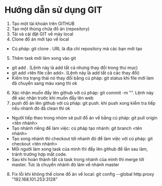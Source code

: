 # Hướng dẫn sử dụng GIT
1. Tạo một tài khoản trên GITHUB
2. Tạo một thùng chứa đồ án (repository)
3. Tải và cài đặt GIT về máy local
4. Clone đồ án mới tạo về local
  - Cú pháp: git clone <URL>. URL là địa chỉ repository mà các bạn mới tạo
5. Thêm task mới làm xong vào git
  - git add . (Lệnh này là add tất cả nhưng thay đổi trong thư mục)
  - git add <tên file cần add>. (Lệnh này là add tất cả các thay đổi)
  - Kiểm tra trạng thái nó thay đổi bằng cú pháp: git status khi file mới làm đã chuyển sang màu xang thì ok
6. Xác nhận muốn đẩy lên github với cú pháp: git commit -m "". Lệnh này để xác nhận trước khi muốn đẩy lên web
7. push đồ án lên github với cú pháp: git push. khi push xong kiểm tra tiếp nếu nhánh đó đã clean thì ok
- Người tiếp theo trong nhóm sẽ pull đồ án về bằng cú pháp: git pull origin <tên nhánh>
- Tạo nhánh riêng để làm việc: cú pháp tạo nhánh: git branch <tên nhánh>
- Tạo xong nhánh thì checkout tới nhanh đó để làm việc với  cú pháp: git checkout <tên nhánh>
- Mỗi người làm xong task của mình thì đẩy lên github để lần sau làm, tránh trường hợp mất code.
- Sau khi hoàn thành tất cả task trong nhánh của mình thì merge tới master. Tưc là chuyển nhánh đó làm về nhánh master
8. Fix lỗi khi không thể clone đồ án về local: git config --global http.proxy "192.168.101.253:3128"
